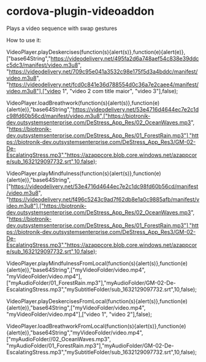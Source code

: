 # cordova-plugin-videoaddon
Plays a video sequence with swap gestures

How to use it:

VideoPlayer.playDeskercises(function(s){alert(s)},function(e){alert(e)},["base64String","https://videodelivery.net/495fa2d6a748aef54c838e39ddcc5dc3/manifest/video.m3u8", "https://videodelivery.net/709c95e041a3532c98e175f5d3a4bddc/manifest/video.m3u8", "https://videodelivery.net/fcd0c841e36d788554d0c36a7e2caee4/manifest/video.m3u8"],["video 1", "video 2 com title maior", "video 3"],false);
        
VideoPlayer.loadBreathwork(function(s){alert(s)},function(e){alert(e)},"base64String","https://videodelivery.net/53e4716d4644ec7e2c1dc98fd60b56cd/manifest/video.m3u8",["https://biotronik-dev.outsystemsenterprise.com/DeStress_App_Res/02_OceanWaves.mp3", "https://biotronik-dev.outsystemsenterprise.com/DeStress_App_Res/01_ForestRain.mp3"],"https://biotronik-dev.outsystemsenterprise.com/DeStress_App_Res3/GM-02-De-EscalatingStress.mp3","https://azappcore.blob.core.windows.net/azappcore/sub_1632129097732.srt",10,false);

VideoPlayer.playMindfulness(function(s){alert(s)},function(e){alert(e)},"base64String",["https://videodelivery.net/53e4716d4644ec7e2c1dc98fd60b56cd/manifest/video.m3u8", "https://videodelivery.net/f496c5243c9ad7f62db8e1a0c9885afb/manifest/video.m3u8"],["https://biotronik-dev.outsystemsenterprise.com/DeStress_App_Res/02_OceanWaves.mp3", "https://biotronik-dev.outsystemsenterprise.com/DeStress_App_Res/01_ForestRain.mp3"],"https://biotronik-dev.outsystemsenterprise.com/DeStress_App_Res3/GM-02-De-EscalatingStress.mp3","https://azappcore.blob.core.windows.net/azappcore/sub_1632129097732.srt",10,false);

VideoPlayer.playMindfulnessFromLocal(function(s){alert(s)},function(e){alert(e)},"base64String",["myVideoFolder/video.mp4", "myVideoFolder/video.mp4"],["myAudioFolder/01_ForestRain.mp3"],"myAudioFolder/GM-02-De-EscalatingStress.mp3","mySubtitleFolder/sub_1632129097732.srt",10,false);

VideoPlayer.playDeskercisesFromLocal(function(s){alert(s)},function(e){alert(e)},"base64String",["myVideoFolder/video.mp4", "myVideoFolder/video.mp4"],["video 1", "video 2"],false);
        
VideoPlayer.loadBreathworkFromLocal(function(s){alert(s)},function(e){alert(e)},"base64String","myVideoFolder/video.mp4",["myAudioFolder//02_OceanWaves.mp3", "myAudioFolder/01_ForestRain.mp3"],"myAudioFolder/GM-02-De-EscalatingStress.mp3","mySubtitleFolder/sub_1632129097732.srt",10,false);

